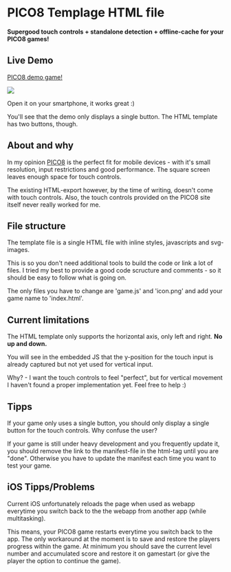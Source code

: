 # PICO8 Templage HTML file

**Supergood touch controls + standalone detection + offline-cache for your PICO8 games!**


## Live Demo

[PICO8 demo game!](http://headjump.de/g/rockkid)

[<img src="http://headjump.github.io/headjump_website/g/rockkid_demo.jpg">](http://headjump.de/g/rockkid)

Open it on your smartphone, it works great :)

You'll see that the demo only displays a single button. The HTML template has two buttons, though.


## About and why

In my opinion [PICO8](https://www.lexaloffle.com/pico-8.php) is the perfect fit for mobile devices - with it's small resolution, input restrictions and good performance. The square screen leaves enough space for touch controls.

The existing HTML-export however, by the time of writing, doesn't come with touch controls. Also, the touch controls provided on the PICO8 site itself never really worked for me.


## File structure

The template file is a single HTML file with inline styles, javascripts and svg-images.

This is so you don't need additional tools to build the code or link a lot of files. I tried my best to provide a good code scructure and comments - so it should be easy to follow what is going on.

The only files you have to change are 'game.js' and 'icon.png' and add your game name to 'index.html'.


## Current limitations

The HTML template only supports the horizontal axis, only left and right. **No up and down.**

You will see in the embedded JS that the y-position for the touch input is already captured but not yet used for vertical input.

Why? - I want the touch controls to feel "perfect", but for vertical movement I haven't found a proper implementation yet. Feel free to help :)




## Tipps

If your game only uses a single button, you should only display a single button for the touch controls. Why confuse the user?

If your game is still under heavy development and you frequently update it, you should remove the link to the manifest-file in the html-tag until you are "done". Otherwise you have to update the manifest each time you want to test your game.


## iOS Tipps/Problems

Current iOS unfortunately reloads the page when used as webapp everytime you switch back to the the webapp from another app (while multitasking).

This means, your PICO8 game restarts everytime you switch back to the app. The only workaround at the moment is to save and restore the players progress within the game. At minimum you should save the current level number and accumulated score and restore it on gamestart (or give the player the option to continue the game).
